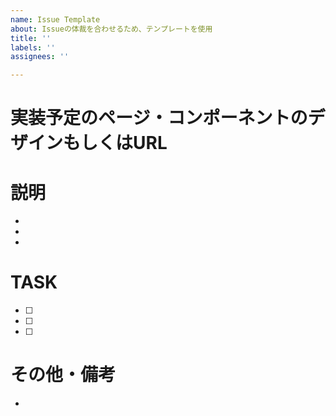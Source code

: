 ```yaml
---
name: Issue Template
about: Issueの体裁を合わせるため、テンプレートを使用
title: ''
labels: ''
assignees: ''

---
```


# 実装予定のページ・コンポーネントのデザインもしくはURL


# 説明
- 
- 
- 

# TASK
- [ ] 
- [ ] 
- [ ] 

# その他・備考
-
